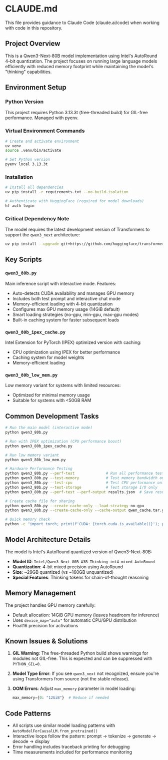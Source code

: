 # CLAUDE.md

This file provides guidance to Claude Code (claude.ai/code) when working with code in this repository.

## Project Overview

This is a Qwen3-Next-80B model implementation using Intel's AutoRound 4-bit quantization. The project focuses on running large language models efficiently with reduced memory footprint while maintaining the model's "thinking" capabilities.

## Environment Setup

### Python Version
This project requires Python 3.13.3t (free-threaded build) for GIL-free performance. Managed with pyenv.

### Virtual Environment Commands
```bash
# Create and activate environment
uv venv
source .venv/bin/activate

# Set Python version
pyenv local 3.13.3t
```

### Installation
```bash
# Install all dependencies
uv pip install -r requirements.txt --no-build-isolation

# Authenticate with HuggingFace (required for model downloads)
hf auth login
```

### Critical Dependency Note
The model requires the latest development version of Transformers to support the `qwen3_next` architecture:
```bash
uv pip install --upgrade git+https://github.com/huggingface/transformers.git
```

## Key Scripts

### `qwen3_80b.py`
Main inference script with interactive mode. Features:
- Auto-detects CUDA availability and manages GPU memory
- Includes both test prompt and interactive chat mode
- Memory-efficient loading with 4-bit quantization
- Configures max GPU memory usage (14GiB default)
- Smart loading strategies (no-gpu, min-gpu, max-gpu modes)
- Built-in caching system for faster subsequent loads

### `qwen3_80b_ipex_cache.py`
Intel Extension for PyTorch (IPEX) optimized version with caching:
- CPU optimization using IPEX for better performance
- Caching system for model weights
- Memory-efficient loading

### `qwen3_80b_low_mem.py`
Low memory variant for systems with limited resources:
- Optimized for minimal memory usage
- Suitable for systems with <50GB RAM

## Common Development Tasks

```bash
# Run the main model (interactive mode)
python qwen3_80b.py

# Run with IPEX optimization (CPU performance boost)
python qwen3_80b_ipex_cache.py

# Run low memory variant
python qwen3_80b_low_mem.py

# Hardware Performance Testing
python qwen3_80b.py --perf-test              # Run all performance tests
python qwen3_80b.py --test-memory            # Test memory bandwidth only
python qwen3_80b.py --test-cpu               # Test CPU performance only
python qwen3_80b.py --test-storage           # Test storage I/O only
python qwen3_80b.py --perf-test --perf-output results.json  # Save results

# Create cache file for sharing
python qwen3_80b.py --create-cache-only --load-strategy no-gpu
python qwen3_80b.py --create-cache-only --cache-output qwen_cache.tar.gz

# Quick memory check
python -c "import torch; print(f'CUDA: {torch.cuda.is_available()}'); print(f'Memory: {torch.cuda.get_device_properties(0).total_memory / 1024**3:.2f} GB' if torch.cuda.is_available() else '')"
```

## Model Architecture Details

The model is Intel's AutoRound quantized version of Qwen3-Next-80B:
- **Model ID**: `Intel/Qwen3-Next-80B-A3B-Thinking-int4-mixed-AutoRound`
- **Quantization**: 4-bit mixed precision using AutoRound
- **Size**: ~29GB quantized (vs ~160GB unquantized)
- **Special Features**: Thinking tokens for chain-of-thought reasoning

## Memory Management

The project handles GPU memory carefully:
- Default allocation: 14GiB GPU memory (leaves headroom for inference)
- Uses `device_map="auto"` for automatic CPU/GPU distribution
- Float16 precision for activations

## Known Issues & Solutions

1. **GIL Warning**: The free-threaded Python build shows warnings for modules not GIL-free. This is expected and can be suppressed with `PYTHON_GIL=0`.

2. **Model Type Error**: If you see `qwen3_next` not recognized, ensure you're using Transformers from source (not the stable release).

3. **OOM Errors**: Adjust `max_memory` parameter in model loading:
   ```python
   max_memory={0: "12GiB"}  # Reduce if needed
   ```

## Code Patterns

- All scripts use similar model loading patterns with `AutoModelForCausalLM.from_pretrained()`
- Interactive loops follow the pattern: prompt → tokenize → generate → decode → display
- Error handling includes traceback printing for debugging
- Time measurements included for performance monitoring